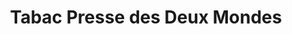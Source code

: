 ---
title: "Tabac Presse des Deux Mondes"
url: /cruzy/tabac-presse-des-deux-mondes/
shop: Zeitungen
---